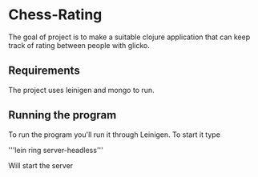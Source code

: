 # Chess-Rating

The goal of project is to make a suitable clojure application that can keep track of rating between people with glicko.

## Requirements

The project uses leinigen and mongo to run. 

## Running the program

To run the program you'll run it through Leinigen. To start it type 

'''lein ring server-headless'''

Will start the server
